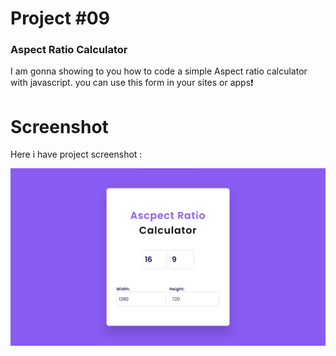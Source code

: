 # Project #09

### Aspect Ratio Calculator
I am gonna showing to you how to code a simple Aspect ratio calculator with javascript. you can use this form in your sites or apps❗️

# Screenshot
Here i have project screenshot :

![screenshot](result.png)
